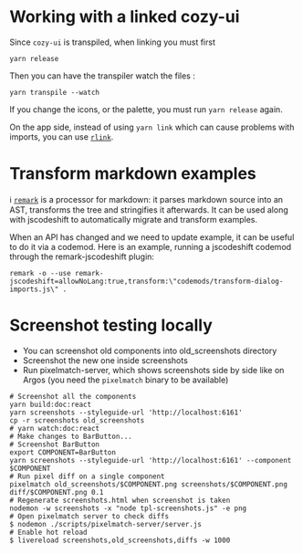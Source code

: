 # Working with a linked cozy-ui

Since `cozy-ui` is transpiled, when linking you must first

`yarn release`

Then you can have the transpiler watch the files :

`yarn transpile --watch`

If you change the icons, or the palette, you must run `yarn release` again.

On the app side, instead of using `yarn link` which can cause problems
with imports, you can use [`rlink`](https://gist.github.com/ptbrowne/add609bdcf4396d32072acc4674fff23).

# Transform markdown examples

:information_source: [`remark`][remark] is a processor for markdown: it parses markdown source into an AST,
transforms the tree and stringifies it afterwards. It can be used along with
jscodeshift to automatically migrate and transform examples.

When an API has changed and we need to update example, it can be useful to do it via a codemod. Here
is an example, running a jscodeshift codemod through the remark-jscodeshift plugin:

```
remark -o --use remark-jscodeshift=allowNoLang:true,transform:\"codemods/transform-dialog-imports.js\" .
```

[remark]: https://github.com/remarkjs/remark

# Screenshot testing locally

- You can screenshot old components into old_screenshots directory
- Screenshot the new one inside screenshots
- Run pixelmatch-server, which shows screenshots side by side like on Argos (you need the `pixelmatch` binary to be available)

```
# Screenshot all the components
yarn build:doc:react
yarn screenshots --styleguide-url 'http://localhost:6161'
cp -r screenshots old_screenshots
# yarn watch:doc:react
# Make changes to BarButton...
# Screenshot BarButton
export COMPONENT=BarButton
yarn screenshots --styleguide-url 'http://localhost:6161' --component $COMPONENT
# Run pixel diff on a single component
pixelmatch old_screenshots/$COMPONENT.png screenshots/$COMPONENT.png diff/$COMPONENT.png 0.1
# Regenerate screenshots.html when screenshot is taken
nodemon -w screenshots -x "node tpl-screenshots.js" -e png
# Open pixelmatch server to check diffs
$ nodemon ./scripts/pixelmatch-server/server.js
# Enable hot reload
$ livereload screenshots,old_screenshots,diffs -w 1000
```
